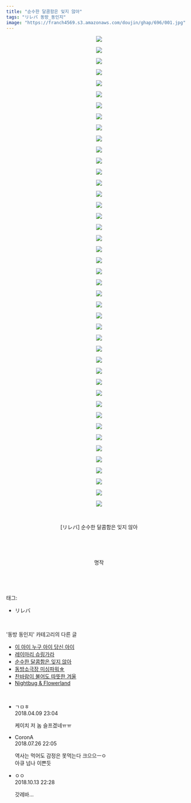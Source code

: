 ```yaml
---
title: "순수한 달콤함은 잊지 않아"
tags: "リレバ 동방_동인지"
image: "https://franch4569.s3.amazonaws.com/doujin/ghap/696/001.jpg"
---
```

<div class="article">
<p style="text-align: center; clear: none; float: none;"><img src="{{ site.imgserver2 }}/ghap/696/001.jpg"/></p>
<p style="text-align: center; clear: none; float: none;"><img src="{{ site.imgserver2 }}/ghap/696/002.jpg"/></p>
<p style="text-align: center; clear: none; float: none;"><img src="{{ site.imgserver2 }}/ghap/696/003.jpg"/></p>
<p style="text-align: center; clear: none; float: none;"><img src="{{ site.imgserver2 }}/ghap/696/004.jpg"/></p>
<p style="text-align: center; clear: none; float: none;"><img src="{{ site.imgserver2 }}/ghap/696/005.jpg"/></p>
<p style="text-align: center; clear: none; float: none;"><img src="{{ site.imgserver2 }}/ghap/696/006.jpg"/></p>
<p style="text-align: center; clear: none; float: none;"><img src="{{ site.imgserver2 }}/ghap/696/007.jpg"/></p>
<p style="text-align: center; clear: none; float: none;"><img src="{{ site.imgserver2 }}/ghap/696/008.jpg"/></p>
<p style="text-align: center; clear: none; float: none;"><img src="{{ site.imgserver2 }}/ghap/696/009.jpg"/></p>
<p style="text-align: center; clear: none; float: none;"><img src="{{ site.imgserver2 }}/ghap/696/010.jpg"/></p>
<p style="text-align: center; clear: none; float: none;"><img src="{{ site.imgserver2 }}/ghap/696/011.jpg"/></p>
<p style="text-align: center; clear: none; float: none;"><img src="{{ site.imgserver2 }}/ghap/696/012.jpg"/></p>
<p style="text-align: center; clear: none; float: none;"><img src="{{ site.imgserver2 }}/ghap/696/013.jpg"/></p>
<p style="text-align: center; clear: none; float: none;"><img src="{{ site.imgserver2 }}/ghap/696/014.jpg"/></p>
<p style="text-align: center; clear: none; float: none;"><img src="{{ site.imgserver2 }}/ghap/696/015.jpg"/></p>
<p style="text-align: center; clear: none; float: none;"><img src="{{ site.imgserver2 }}/ghap/696/016.jpg"/></p>
<p style="text-align: center; clear: none; float: none;"><img src="{{ site.imgserver2 }}/ghap/696/017.jpg"/></p>
<p style="text-align: center; clear: none; float: none;"><img src="{{ site.imgserver2 }}/ghap/696/018.jpg"/></p>
<p style="text-align: center; clear: none; float: none;"><img src="{{ site.imgserver2 }}/ghap/696/019.jpg"/></p>
<p style="text-align: center; clear: none; float: none;"><img src="{{ site.imgserver2 }}/ghap/696/020.jpg"/></p>
<p style="text-align: center; clear: none; float: none;"><img src="{{ site.imgserver2 }}/ghap/696/021.jpg"/></p>
<p style="text-align: center; clear: none; float: none;"><img src="{{ site.imgserver2 }}/ghap/696/022.jpg"/></p>
<p style="text-align: center; clear: none; float: none;"><img src="{{ site.imgserver2 }}/ghap/696/023.jpg"/></p>
<p style="text-align: center; clear: none; float: none;"><img src="{{ site.imgserver2 }}/ghap/696/024.jpg"/></p>
<p style="text-align: center; clear: none; float: none;"><img src="{{ site.imgserver2 }}/ghap/696/025.jpg"/></p>
<p style="text-align: center; clear: none; float: none;"><img src="{{ site.imgserver2 }}/ghap/696/026.jpg"/></p>
<p style="text-align: center; clear: none; float: none;"><img src="{{ site.imgserver2 }}/ghap/696/027.jpg"/></p>
<p style="text-align: center; clear: none; float: none;"><img src="{{ site.imgserver2 }}/ghap/696/028.jpg"/></p>
<p style="text-align: center; clear: none; float: none;"><img src="{{ site.imgserver2 }}/ghap/696/029.jpg"/></p>
<p style="text-align: center; clear: none; float: none;"><img src="{{ site.imgserver2 }}/ghap/696/030.jpg"/></p>
<p style="text-align: center; clear: none; float: none;"><img src="{{ site.imgserver2 }}/ghap/696/031.jpg"/></p>
<p style="text-align: center; clear: none; float: none;"><img src="{{ site.imgserver2 }}/ghap/696/032.jpg"/></p>
<p style="text-align: center; clear: none; float: none;"><img src="{{ site.imgserver2 }}/ghap/696/033.jpg"/></p>
<p style="text-align: center; clear: none; float: none;"><img src="{{ site.imgserver2 }}/ghap/696/034.jpg"/></p>
<p style="text-align: center; clear: none; float: none;"><img src="{{ site.imgserver2 }}/ghap/696/035.jpg"/></p>
<p style="text-align: center; clear: none; float: none;"><img src="{{ site.imgserver2 }}/ghap/696/036.jpg"/></p>
<p style="text-align: center; clear: none; float: none;"><img src="{{ site.imgserver2 }}/ghap/696/037.jpg"/></p>
<p style="text-align: center; clear: none; float: none;"><img src="{{ site.imgserver2 }}/ghap/696/038.jpg"/></p>
<p style="text-align: center; clear: none; float: none;"><img src="{{ site.imgserver2 }}/ghap/696/039.jpg"/></p>
<p style="text-align: center; clear: none; float: none;"><img src="{{ site.imgserver2 }}/ghap/696/040.jpg"/></p>
<p style="text-align: center; clear: none; float: none;"><img src="{{ site.imgserver2 }}/ghap/696/041.jpg"/></p>
<p style="text-align: center; clear: none; float: none;"><img src="{{ site.imgserver2 }}/ghap/696/042.jpg"/></p>
<p style="text-align: center; clear: none; float: none;"><img src="{{ site.imgserver2 }}/ghap/696/043.jpg"/></p>
<p style="text-align: center; clear: none; float: none;"><br/></p>
<p style="text-align: center; clear: none; float: none;">[リレバ] 순수한 달콤함은 잊지 않아</p>
<p style="text-align: center; clear: none; float: none;"><br/></p>
<p style="text-align: center; clear: none; float: none;"><br/></p>
<p style="text-align: center; clear: none; float: none;">명작</p>
<p><br/></p>
</div><br/>
<div class="tagTrail">
<p>태그: </p>
<ul>
<li>リレバ</li>
</ul>
</div><br/>
<div class="another">
<p>'동방 동인지' 카테고리의 다른 글</p>
<ul>
<li><a href="/ghap_699">이 아이 누구 아이 당신 아이</a></li>
<li><a href="/ghap_698">레이마리 슈링가라</a></li>
<li><a href="/ghap_696">순수한 달콤함은 잊지 않아</a></li>
<li><a href="/ghap_695">동방소극장 미싱파워☆</a></li>
<li><a href="/ghap_694">찬바람이 불어도 따뜻한 겨울</a></li>
<li><a href="/ghap_693">Nightbug &amp; Flowerland</a></li>
</ul>
</div><br/>
<div class="cb_module cb_fluid">
<div class="cb_wrt cb_profile">
<div class="comment">
<ul>
<li class="cb_thumb_off" id="comment15236170">
<div class="cb_comment_area">
<div class="cb_info_area">
<div class="cb_section">
<span class="cb_nick_name">ㄱㅁㅎ</span>
</div>
<div class="cb_section">
<span class="cb_date">2018.04.09 23:04 </span>
</div>
</div>
<div class="cb_dsc_comment">
<p class="cb_dsc">
											케이치 저 놈 슬프겠네ㅠㅠ
										</p>
</div>
</div></li>
<li class="cb_thumb_off" id="comment15294390">
<div class="cb_comment_area">
<div class="cb_info_area">
<div class="cb_section">
<span class="cb_nick_name">CoronA</span>
</div>
<div class="cb_section">
<span class="cb_date">2018.07.26 22:05 </span>
</div>
</div>
<div class="cb_dsc_comment">
<p class="cb_dsc">
											역사는 먹어도 감정은 못먹는다 크으으ㅡㅇ<br/>
아큐 넘나 이쁜듯
										</p>
</div>
</div></li>
<li class="cb_thumb_off" id="comment15354430">
<div class="cb_comment_area">
<div class="cb_info_area">
<div class="cb_section">
<span class="cb_nick_name">ㅇㅇ</span>
</div>
<div class="cb_section">
<span class="cb_date">2018.10.13 22:28 </span>
</div>
</div>
<div class="cb_dsc_comment">
<p class="cb_dsc">
											갓레바...
										</p>
</div>
</div></li>
</ul>
</div>
</div><!-- commentList close -->
</div><br/>
